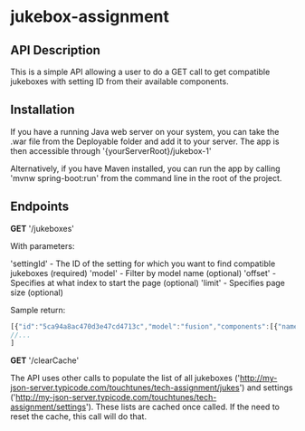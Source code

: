 # jukebox-assignment

## API Description

This is a simple API allowing a user to do a GET call to get compatible jukeboxes with setting ID from their available components.

## Installation

If you have a running Java web server on your system, you can take the .war file from the Deployable folder and add it to your server. The app is then accessible through '{yourServerRoot}/jukebox-1'

Alternatively, if you have Maven installed, you can run the app by calling 'mvnw spring-boot:run' from the command line in the root of the project.

## Endpoints

**GET** '/jukeboxes'

With parameters:

'settingId' - The ID of the setting for which you want to find compatible jukeboxes (required)
'model' - Filter by model name (optional)
'offset' - Specifies at what index to start the page (optional)
'limit' - Specifies page size (optional)

Sample return:

```js
[{"id":"5ca94a8ac470d3e47cd4713c","model":"fusion","components":[{"name":"led_panel"},{"name":"amplifier"},{"name":"led_panel"},{"name":"led_panel"},{"name":"pcb"}]},
//...
]
```


**GET** '/clearCache'

The API uses other calls to populate the list of all jukeboxes ('http://my-json-server.typicode.com/touchtunes/tech-assignment/jukes') and settings ('http://my-json-server.typicode.com/touchtunes/tech-assignment/settings').
These lists are cached once called. If the need to reset the cache, this call will do that.
